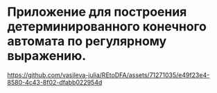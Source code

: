 # Приложение для построения детерминированного конечного автомата по регулярному выражению.

https://github.com/vasileva-julia/REtoDFA/assets/71271035/e49f23e4-8580-4c43-8f02-dfabb022954d

